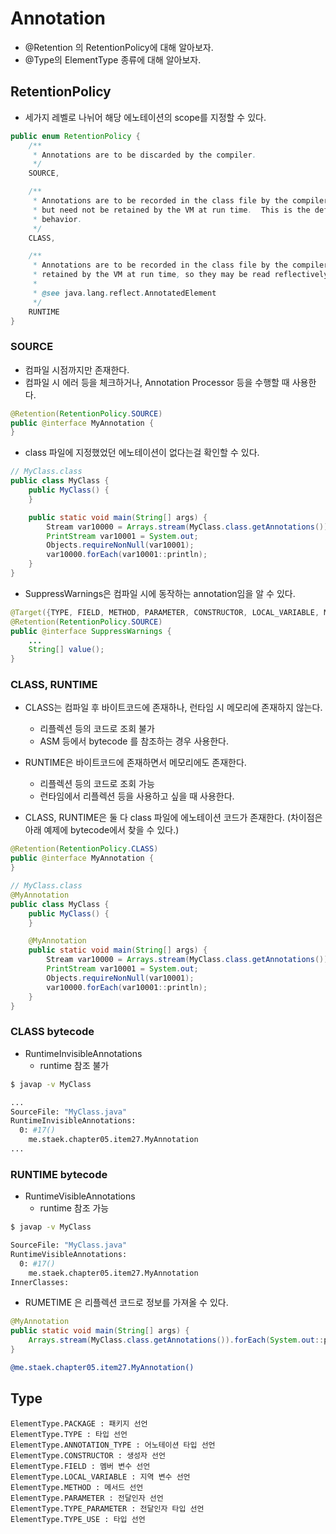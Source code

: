 # Annotation

- @Retention 의 RetentionPolicy에 대해 알아보자.
- @Type의 ElementType 종류에 대해 알아보자.



## RetentionPolicy

- 세가지 레벨로 나뉘어 해당 에노테이션의 scope를 지정할 수 있다.

~~~java
public enum RetentionPolicy {
    /**
     * Annotations are to be discarded by the compiler.
     */
    SOURCE,

    /**
     * Annotations are to be recorded in the class file by the compiler
     * but need not be retained by the VM at run time.  This is the default
     * behavior.
     */
    CLASS,

    /**
     * Annotations are to be recorded in the class file by the compiler and
     * retained by the VM at run time, so they may be read reflectively.
     *
     * @see java.lang.reflect.AnnotatedElement
     */
    RUNTIME
}
~~~



### SOURCE

- 컴파일 시점까지만 존재한다.
- 컴파일 시 에러 등을 체크하거나, Annotation Processor 등을 수행할 때 사용한다.

~~~java
@Retention(RetentionPolicy.SOURCE)
public @interface MyAnnotation {
}
~~~

- class 파일에 지정했었던 에노테이션이 없다는걸 확인할 수 있다.

~~~java
// MyClass.class
public class MyClass {
    public MyClass() {
    }

    public static void main(String[] args) {
        Stream var10000 = Arrays.stream(MyClass.class.getAnnotations());
        PrintStream var10001 = System.out;
        Objects.requireNonNull(var10001);
        var10000.forEach(var10001::println);
    }
}
~~~

- SuppressWarnings은 컴파일 시에 동작하는 annotation임을 알 수 있다.

~~~java
@Target({TYPE, FIELD, METHOD, PARAMETER, CONSTRUCTOR, LOCAL_VARIABLE, MODULE})
@Retention(RetentionPolicy.SOURCE)
public @interface SuppressWarnings {
    ...
    String[] value();
}
~~~





### CLASS, RUNTIME

- CLASS는 컴파일 후 바이트코드에 존재하나, 런타임 시 메모리에 존재하지 않는다.
  - 리플렉션 등의 코드로 조회 불가
  - ASM 등에서 bytecode 를 참조하는 경우 사용한다.
- RUNTIME은 바이트코드에 존재하면서 메모리에도 존재한다.
  - 리플렉션 등의 코드로 조회 가능
  - 런타임에서 리플렉션 등을 사용하고 싶을 때 사용한다.

- CLASS, RUNTIME은 둘 다 class 파일에 에노테이션 코드가 존재한다. (차이점은 아래 예제에 bytecode에서 찾을 수 있다.)

~~~java
@Retention(RetentionPolicy.CLASS)
public @interface MyAnnotation {
}
~~~

~~~java
// MyClass.class
@MyAnnotation
public class MyClass {
    public MyClass() {
    }

    @MyAnnotation
    public static void main(String[] args) {
        Stream var10000 = Arrays.stream(MyClass.class.getAnnotations());
        PrintStream var10001 = System.out;
        Objects.requireNonNull(var10001);
        var10000.forEach(var10001::println);
    }
}
~~~

### CLASS bytecode 

- RuntimeInvisibleAnnotations
  - runtime 참조 불가

~~~sh
$ javap -v MyClass

...
SourceFile: "MyClass.java"
RuntimeInvisibleAnnotations:
  0: #17()
    me.staek.chapter05.item27.MyAnnotation
...
~~~

### RUNTIME bytecode

- RuntimeVisibleAnnotations
  - runtime 참조 가능

~~~sh
$ javap -v MyClass

SourceFile: "MyClass.java"
RuntimeVisibleAnnotations:
  0: #17()
    me.staek.chapter05.item27.MyAnnotation
InnerClasses:
~~~

- RUMETIME 은 리플렉션 코드로 정보를 가져올 수 있다.

```java
@MyAnnotation
public static void main(String[] args) {
    Arrays.stream(MyClass.class.getAnnotations()).forEach(System.out::println);
}
```

~~~sh
@me.staek.chapter05.item27.MyAnnotation()
~~~





## Type

~~~
ElementType.PACKAGE : 패키지 선언
ElementType.TYPE : 타입 선언
ElementType.ANNOTATION_TYPE : 어노테이션 타입 선언
ElementType.CONSTRUCTOR : 생성자 선언
ElementType.FIELD : 멤버 변수 선언
ElementType.LOCAL_VARIABLE : 지역 변수 선언
ElementType.METHOD : 메서드 선언
ElementType.PARAMETER : 전달인자 선언
ElementType.TYPE_PARAMETER : 전달인자 타입 선언
ElementType.TYPE_USE : 타입 선언
~~~





















